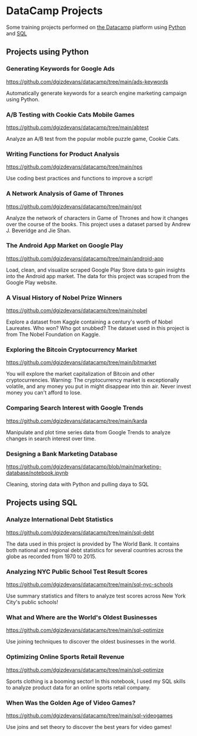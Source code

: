 # DataCamp Projects

Some training projects performed on [the Datacamp](https://app.datacamp.com/learn) platform using [Python](https://github.com/dgizdevans/datacamp/edit/main/README.md#projects-using-python) and [SQL](https://github.com/dgizdevans/datacamp/edit/main/README.md#projects-using-sql)

## Projects using Python

### Generating Keywords for Google Ads
https://github.com/dgizdevans/datacamp/tree/main/ads-keywords

Automatically generate keywords for a search engine marketing campaign using Python.

### A/B Testing with Cookie Cats Mobile Games
https://github.com/dgizdevans/datacamp/tree/main/abtest

Analyze an A/B test from the popular mobile puzzle game, Cookie Cats.

### Writing Functions for Product Analysis
https://github.com/dgizdevans/datacamp/tree/main/nps

Use coding best practices and functions to improve a script!

### A Network Analysis of Game of Thrones 
https://github.com/dgizdevans/datacamp/tree/main/got

Analyze the network of characters in Game of Thrones and how it changes over the course of the books.
This project uses a dataset parsed by Andrew J. Beveridge and Jie Shan.

### The Android App Market on Google Play
https://github.com/dgizdevans/datacamp/tree/main/android-app

Load, clean, and visualize scraped Google Play Store data to gain insights into the Android app market.
The data for this project was scraped from the Google Play website.

### A Visual History of Nobel Prize Winners
https://github.com/dgizdevans/datacamp/tree/main/nobel

Explore a dataset from Kaggle containing a century's worth of Nobel Laureates. Who won? Who got snubbed?
The dataset used in this project is from The Nobel Foundation on Kaggle.

### Exploring the Bitcoin Cryptocurrency Market
https://github.com/dgizdevans/datacamp/tree/main/bitmarket

You will explore the market capitalization of Bitcoin and other cryptocurrencies.
Warning: The cryptocurrency market is exceptionally volatile, and any money you put in might disappear into thin air. Never invest money you can't afford to lose.

### Comparing Search Interest with Google Trends
https://github.com/dgizdevans/datacamp/tree/main/karda

Manipulate and plot time series data from Google Trends to analyze changes in search interest over time.

### Designing a Bank Marketing Database
https://github.com/dgizdevans/datacamp/blob/main/marketing-database/notebook.ipynb

Cleaning, storing data with Python and pulling daya to SQL



## Projects using SQL

### Analyze International Debt Statistics
https://github.com/dgizdevans/datacamp/tree/main/sql-debt

The data used in this project is provided by The World Bank. It contains both national and regional debt statistics for several countries across the globe as recorded from 1970 to 2015.

### Analyzing NYC Public School Test Result Scores
https://github.com/dgizdevans/datacamp/tree/main/sql-nyc-schools

Use summary statistics and filters to analyze test scores across New York City's public schools!

### What and Where are the World's Oldest Businesses
https://github.com/dgizdevans/datacamp/tree/main/sql-optimize

Use joining techniques to discover the oldest businesses in the world.

### Optimizing Online Sports Retail Revenue
https://github.com/dgizdevans/datacamp/tree/main/sql-optimize

Sports clothing is a booming sector! In this notebook, I  used my SQL skills to analyze product data for an online sports retail company.

### When Was the Golden Age of Video Games?
https://github.com/dgizdevans/datacamp/tree/main/sql-videogames

Use joins and set theory to discover the best years for video games!
